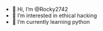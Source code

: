 - 👋 Hi, I’m @Rocky2742
- 👀 I’m interested in ethical hacking
- 🌱 I’m currently learning python

<!---
Rocky2742/Rocky2742 is a ✨ special ✨ repository because its `README.md` (this file) appears on your GitHub profile.
You can click the Preview link to take a look at your changes.
--->
